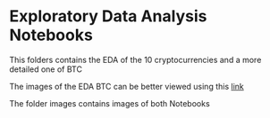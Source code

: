 # Exploratory Data Analysis Notebooks

This folders contains the EDA of the 10 cryptocurrencies and a more detailed one of BTC

The images of the EDA BTC can be better viewed using this [link](https://nbviewer.org/github/benitomartin/cryptocurrencies/blob/main/EDA_notebooks/EDA_BTC_Binance.ipynb)

The folder images contains images of both Notebooks